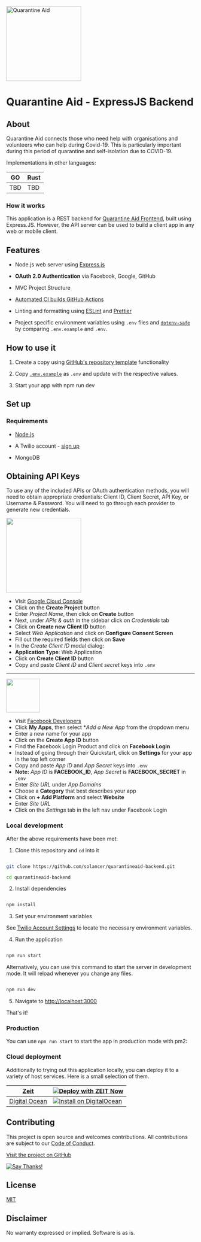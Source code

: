 
<a  href="https://www.quarantineaid.in">

<img  src="https://www.quarantineaid.in/img/qa-logo.0d5f20b4.png"  alt="Quarantine Aid"  width="200"  />

</a>

# Quarantine Aid - ExpressJS Backend
  

## About

Quarantine Aid connects those who need help with organisations and volunteers who can help during Covid-19. This is particularly important during this period of quarantine and self-isolation due to COVID-19.

Implementations in other languages:

| GO  | Rust  |
| ------------ | ------------ |
| TBD  |TBD   |


### How it works

This application is a REST backend for [Quarantine Aid Frontend](https://github.com/solancer/qaid-2020-client "Quarantine Aid Frontend"), built using Express.JS. However, the API server can be used to build a client app in any web or mobile client.

## Features

  

- Node.js web server using [Express.js](https://npm.im/express)

- **OAuth 2.0 Authentication** via Facebook, Google, GitHub

- MVC Project Structure

-  [Automated CI builds GitHub Actions](/.github/workflows/nodejs.yml)

- Linting and formatting using [ESLint](https://npm.im/eslint) and [Prettier](https://npm.im/prettier)

- Project specific environment variables using `.env` files and [`dotenv-safe`](https://npm.im/dotenv-safe) by comparing `.env.example` and `.env`.

  

## How to use it

  

1. Create a copy using [GitHub's repository template](https://help.github.com/en/github/creating-cloning-and-archiving-repositories/creating-a-repository-from-a-template) functionality

2. Copy [`.env.example`](.env.example) as `.env` and update with the respective values.

3. Start your app with npm run dev

  

## Set up

  

### Requirements

  

-  [Node.js](https://nodejs.org/)

- A Twilio account - [sign up](https://www.twilio.com/try-twilio)

- MongoDB

Obtaining API Keys
------------------

To use any of the included APIs or OAuth authentication methods, you will need
to obtain appropriate credentials: Client ID, Client Secret, API Key, or
Username & Password. You will need to go through each provider to generate new
credentials.

<img src="https://upload.wikimedia.org/wikipedia/commons/thumb/2/2f/Google_2015_logo.svg/1000px-Google_2015_logo.svg.png" width="200">

- Visit <a href="https://cloud.google.com/console/project" target="_blank">Google Cloud Console</a>
- Click on the **Create Project** button
- Enter *Project Name*, then click on **Create** button
- Next, under *APIs & auth* in the sidebar click on *Credentials* tab
- Click on **Create new Client ID** button
- Select *Web Application* and click on **Configure Consent Screen**
- Fill out the required fields then click on **Save**
- In the *Create Client ID* modal dialog:
- **Application Type**: Web Application
- Click on **Create Client ID** button
- Copy and paste *Client ID* and *Client secret* keys into `.env`

<hr>

<img src="https://en.facebookbrand.com/wp-content/uploads/2019/04/f_logo_RGB-Hex-Blue_512.png" width="90">

- Visit <a href="https://developers.facebook.com/" target="_blank">Facebook Developers</a>
- Click **My Apps**, then select **Add a New App* from the dropdown menu
- Enter a new name for your app
- Click on the **Create App ID** button
- Find the Facebook Login Product and click on **Facebook Login**
- Instead of going through their Quickstart, click on **Settings** for your app in the top left corner
- Copy and paste *App ID* and *App Secret* keys into `.env`
- **Note:** *App ID* is **FACEBOOK_ID**, *App Secret* is **FACEBOOK_SECRET** in `.env`
- Enter *Site URL* under *App Domains*
- Choose a **Category** that best describes your app
- Click on **+ Add Platform** and select **Website**
- Enter *Site URL*
- Click on the *Settings* tab in the left nav under Facebook Login

### Local development


After the above requirements have been met:

  

1. Clone this repository and `cd` into it

  

```bash

git clone https://github.com/solancer/quarantineaid-backend.git

cd quarantineaid-backend

```

  

2. Install dependencies

  

```bash

npm install

```

  

3. Set your environment variables

  

See [Twilio Account Settings](#twilio-account-settings) to locate the necessary environment variables.

  

4. Run the application

  

```bash

npm run start

```

  

Alternatively, you can use this command to start the server in development mode. It will reload whenever you change any files.

  

```bash

npm run dev

```

  

5. Navigate to [http://localhost:3000](http://localhost:3000)

That's it!

### Production

  

You can use `npm run start` to start the app in production mode with pm2:

  
  

### Cloud deployment

  

Additionally to trying out this application locally, you can deploy it to a variety of host services. Here is a small selection of them.

  
|  [Zeit](https://zeit.co/) |  [![Deploy with ZEIT Now](https://zeit.co/button)](https://zeit.co/new/project?template=https://github.com/solancer/quarantineaid-backend/tree/master) |
| ------------ | ------------ |
|  [Digital Ocean](https://m.do.co/c/9cf88f4c38f7)  | [![Install on DigitalOcean](https://github.com/cdr/code-server/raw/master/doc/assets/droplet.svg?sanitize=true)](https://m.do.co/c/9cf88f4c38f7) |



## Contributing

  

This project is open source and welcomes contributions. All contributions are subject to our [Code of Conduct](.github/blob/master/CODE_OF_CONDUCT.md).

  

[Visit the project on GitHub](https://github.com/solancer/quarantineaid-backend)

 
[![Say Thanks!](https://img.shields.io/badge/Say%20Thanks-!-1EAEDB.svg)](https://saythanks.io/to/srinivas%40solancer.com)

## License

  

[MIT](http://www.opensource.org/licenses/mit-license.html)

  

## Disclaimer

  

No warranty expressed or implied. Software is as is.

  

[Quarantine Aid]: https://www.quarantineaid.in

